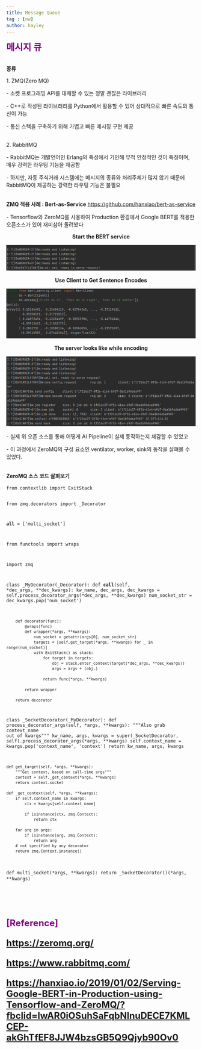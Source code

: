 ```yaml
---
title: Message Queue
tag : [nw]
author: hayley
---
```


<font size="5" color="purple"><b>메시지 큐</b></font>

<br><b>종류</b>
<p>1. ZMQ(Zero MQ)
<p>- 소켓 프로그래밍 API를 대체할 수 있는 정말 괜찮은 라이브러리
<p>- C++로 작성된 라이브러리를 Python에서 활용할 수 있어 상대적으로 빠른 속도의 통신이 가능
<p>- 통신 스택을 구축하기 위해 가볍고 빠른 메시징 구현 제공  
<br>
<br>  
<p>2. RabbitMQ 
<p>- RabbitMQ는 개발언어인 Erlang의 특성에서 기인해 무척 안정적인 것이 특징이며, 매우 강력한 라우팅 기능을 제공함
<p>- 하지만, 자동 주식거래 시스템에는 메시지의 종류와 처리주체가 많지 않기 때문에 RabbitMQ이 제공하는 강력한 라우팅 기능은 불필요  
<br>
<br>
<p><b>ZMQ 적용 사례 : Bert-as-Service</b> <a href="https://github.com/hanxiao/bert-as-service">https://github.com/hanxiao/bert-as-service</a>
<p>- Tensorflow와 ZeroMQ를 사용하여 Production 환경에서 Google BERT를 적용한 오픈소스가 있어 재미삼아 돌려봤다    
<br>
<p style="text-align:center"><b>Start the BERT service</b> 
<p><img src="https://github.com/hayleyshim/hayleyshim.github.io/blob/master/assets/images/projects/baas_server.PNG?raw=true">
<br>
<p style="text-align:center"><b>Use Client to Get Sentence Encodes</b> 
<p><img src="https://github.com/hayleyshim/hayleyshim.github.io/blob/master/assets/images/projects/baas_client.PNG?raw=true">  
<br>
<p style="text-align:center"><b>The server looks like while encoding</b>
<p><img src="https://github.com/hayleyshim/hayleyshim.github.io/blob/master/assets/images/projects/baas_server2.PNG?raw=true">  
<br>
<p>- 실제 위 오픈 소스를 통해 어떻게 AI Pipeline이 실제 동작하는지 체감할 수 있었고 
<p>- 이 과정에서 ZeroMQ의 구성 요소인 ventilator, worker, sink의 동작을 살펴볼 수 있었다. 
<br>
<br> 
<p><b>ZeroMQ 소스 코드 살펴보기</b>
<p><pre><code>from contextlib import ExitStack

from zmq.decorators import _Decorator

__all__ = ['multi_socket']

from functools import wraps

import zmq


class _MyDecorator(_Decorator):
    def __call__(self, *dec_args, **dec_kwargs):
        kw_name, dec_args, dec_kwargs = self.process_decorator_args(*dec_args, **dec_kwargs)
        num_socket_str = dec_kwargs.pop('num_socket')

        def decorator(func):
            @wraps(func)
            def wrapper(*args, **kwargs):
                num_socket = getattr(args[0], num_socket_str)
                targets = [self.get_target(*args, **kwargs) for _ in range(num_socket)]
                with ExitStack() as stack:
                    for target in targets:
                        obj = stack.enter_context(target(*dec_args, **dec_kwargs))
                        args = args + (obj,)

                    return func(*args, **kwargs)

            return wrapper

        return decorator


class _SocketDecorator(_MyDecorator):
    def process_decorator_args(self, *args, **kwargs):
        """Also grab context_name out of kwargs"""
        kw_name, args, kwargs = super(_SocketDecorator, self).process_decorator_args(*args, **kwargs)
        self.context_name = kwargs.pop('context_name', 'context')
        return kw_name, args, kwargs

    def get_target(self, *args, **kwargs):
        """Get context, based on call-time args"""
        context = self._get_context(*args, **kwargs)
        return context.socket

    def _get_context(self, *args, **kwargs):
        if self.context_name in kwargs:
            ctx = kwargs[self.context_name]

            if isinstance(ctx, zmq.Context):
                return ctx

        for arg in args:
            if isinstance(arg, zmq.Context):
                return arg
        # not specified by any decorator
        return zmq.Context.instance()


def multi_socket(*args, **kwargs):
    return _SocketDecorator()(*args, **kwargs)
</code></pre>
<br>
<br>  
<br> <font size="5" color="purple"><b>[Reference]
<p><a href="https://zeromq.org/">https://zeromq.org/
<p><a href="https://www.rabbitmq.com/">https://www.rabbitmq.com/
<p><a href="https://hanxiao.io/2019/01/02/Serving-Google-BERT-in-Production-using-Tensorflow-and-ZeroMQ/?fbclid=IwAR0iOSuhSaFqbNlnuDECE7KMLCEP-akGhTfEF8JJW4bzsGB5Q9Qjyb90Ov0">https://hanxiao.io/2019/01/02/Serving-Google-BERT-in-Production-using-Tensorflow-and-ZeroMQ/?fbclid=IwAR0iOSuhSaFqbNlnuDECE7KMLCEP-akGhTfEF8JJW4bzsGB5Q9Qjyb90Ov0 
 


  
